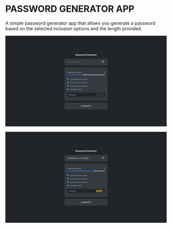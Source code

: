 # PASSWORD GENERATOR APP

A simple password generator app that allows you generate a password based on the selected inclusion options and the length provided.

![](./src/assets/image1.png)

![](./src/assets/image2.png)
